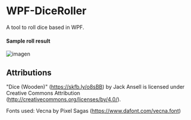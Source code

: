 # WPF-DiceRoller

A tool to roll dice based in WPF.

#### Sample roll result
![imagen](https://github.com/user-attachments/assets/95f9dcec-9904-4ae4-b3df-543a87b55e99)


## Attributions

"Dice (Wooden)" (https://skfb.ly/o8sBB) by Jack Ansell is licensed under Creative Commons Attribution (http://creativecommons.org/licenses/by/4.0/).

Fonts used:
Vecna by Pixel Sagas (https://www.dafont.com/vecna.font)
